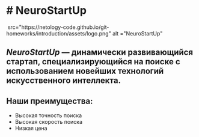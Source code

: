 <!DOCTYPE html>
<html lang="ru">
<head>
<meta chrset =UTF-8>
<meta https-equiv="X-UA-Compatible" content="IE=edge">
<meta name="viewport" content="width=device-width, initial-scale=1.0">
<title>DOCUMENT</title>
</head>

<body> 
<h1># NeuroStartUp</h1>
<img> src="https://netology-code.github.io/git-homeworks/introduction/assets/logo.png" alt ="NeuroStartUp"

<h2> <i> NeuroStartUp</i> — динамически развивающийся стартап, специализирующийся на поиске с использованием 
 новейших технологий искусственного интеллекта.</h2>

<h2> Наши преимущества:</h2>
<ul> 
<li>Высокая точность поиска </li>
<li> Высокая скорость поиска </li>
 <li>Низкая цена </li>
 </body>